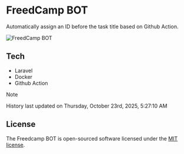 # FreedCamp BOT

Automatically assign an ID before the task title based on Github Action.

![FreedCamp BOT](https://repository-images.githubusercontent.com/737932867/7d34798b-2680-471c-b089-a78a718d3d6a)

## Tech

- Laravel
- Docker
- Github Action

> [!NOTE]  
> History last updated on Thursday, October 23rd, 2025, 5:27:10 AM

## License

The Freedcamp BOT is open-sourced software licensed under the [MIT license](https://opensource.org/licenses/MIT).
